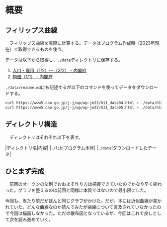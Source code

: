 # 概要
## フィリップス曲線
　フィリップス曲線を実際に計算する。データはプログラム作成時（2023年現在）で取得できるものを使う。

データは以下から取得し、`./data`ディレクトリに保存する。

1. [人口・雇用（1/2）～（2/2） - 内閣府](https://www5.cao.go.jp/j-j/wp/wp-je22/h11_data04.html)
1. [物価（1/1） - 内閣府](https://www5.cao.go.jp/j-j/wp/wp-je22/h11_data05.html)

`./data/readme.md`にも記述するが以下のコマンドを使ってデータをダウンロードする。

```bash
curl https://www5.cao.go.jp/j-j/wp/wp-je22/h11_data04.html > ./data/h11_data04.html #人口・雇用
curl https://www5.cao.go.jp/j-j/wp/wp-je22/h11_data05.html > ./data/h11_data05.html #物価
```

## ディレクトリ構造
　ディレクトリはそれぞれ以下を表す。

|ディレクトリ名|内容|
|`./lib`|プログラム本体|
|`./data`|ダウンロードしたデータ|

## ひとまず完成
　前回のオークンの法則でおおよそ作り方は把握できていたのでかなり早く終わった。グラフを整えるのは前回と同様に本質ではないので最小限にした。

今回も、当たり前だがほんと同じグラフがかけた。だが、本には近似曲線が書かれていた。どんな曲線なのか読んでみたが曲線について言及されていなかったので今回は描画しなかった。ただの散布図となっているが、今回はこれで良しとして次を読み進めていく。